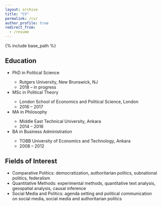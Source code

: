 ```yaml
---
layout: archive
title: "CV"
permalink: /cv/
author_profile: true
redirect_from:
  - /resume
---
```


{% include base_path %}

## Education
<ul>
 <li>PhD in Political Science</li>
   <ul>
	 		<li>Rutgers University, New Brunswick, NJ </li>
		  <li>2018 – in progress </li>
	 </ul>
 <li>MSc in Political Theory</li>
   <ul>
	 		<li>London School of Economics and Political Science, London </li>
		  <li>2016 – 2017</li>
	 </ul>
 <li>MA in Philosophy</li>
   <ul>
	 		<li>Middle East Technical University, Ankara </li>
		  <li>2014 – 2016</li>
	 </ul>
 <li>BA in Business Administration </li>
   <ul>
	 		<li>TOBB University of Economics and Technology, Ankara </li>
		  <li>2008 – 2012</li>
	 </ul>
</ul>

## Fields of Interest
* Comparative Politics: democratization, authoritarian politics, subnational politics, federalism
* Quantitative Methods: experimental methods, quantitative text analysis, geospatial analysis, causal inference
* Social Media and Politics: agenda setting and political communication on social media, social media and authoritarian politics 

<br /> <br /> <br /> <br /> 